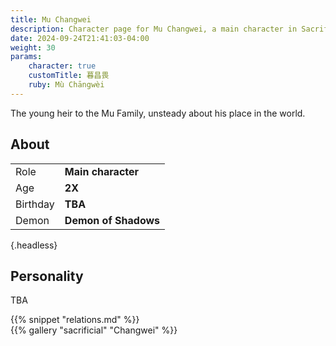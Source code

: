 ```yaml
---
title: Mu Changwei
description: Character page for Mu Changwei, a main character in Sacrificial
date: 2024-09-24T21:41:03-04:00
weight: 30
params:
    character: true
    customTitle: 暮昌畏
    ruby: Mù Chāngwèi
---
```


The young heir to the Mu Family, unsteady about his place in the world.

<!--more-->

<section class="info">

## About

<div class="about-box">

|          |                 |
| -------- | --------------- |
| Role     | **Main character** |
| Age      | **2X**          |
| Birthday | **TBA**         |
| Demon    | **Demon of Shadows**        |
{.headless}

</div>

</section>
<section class="details">

## Personality

TBA

</section>
<section class="relations">
{{% snippet "relations.md" %}}
</section>
<section class="gallery">
{{% gallery "sacrificial" "Changwei" %}}
</section>
<section class="extra">
</section>
